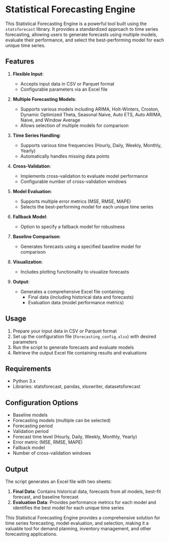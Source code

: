 # Statistical Forecasting Engine

This Statistical Forecasting Engine is a powerful tool built using the `statsforecast` library. It provides a standardized approach to time series forecasting, allowing users to generate forecasts using multiple models, evaluate their performance, and select the best-performing model for each unique time series.

## Features

1. **Flexible Input**: 
   - Accepts input data in CSV or Parquet format
   - Configurable parameters via an Excel file

2. **Multiple Forecasting Models**:
   - Supports various models including ARIMA, Holt-Winters, Croston, Dynamic Optimized Theta, Seasonal Naive, Auto ETS, Auto ARIMA, Naive, and Window Average
   - Allows selection of multiple models for comparison

3. **Time Series Handling**:
   - Supports various time frequencies (Hourly, Daily, Weekly, Monthly, Yearly)
   - Automatically handles missing data points

4. **Cross-Validation**:
   - Implements cross-validation to evaluate model performance
   - Configurable number of cross-validation windows

5. **Model Evaluation**:
   - Supports multiple error metrics (MSE, RMSE, MAPE)
   - Selects the best-performing model for each unique time series

6. **Fallback Model**:
   - Option to specify a fallback model for robustness

7. **Baseline Comparison**:
   - Generates forecasts using a specified baseline model for comparison

8. **Visualization**:
   - Includes plotting functionality to visualize forecasts

9. **Output**:
   - Generates a comprehensive Excel file containing:
     - Final data (including historical data and forecasts)
     - Evaluation data (model performance metrics)

## Usage

1. Prepare your input data in CSV or Parquet format
2. Set up the configuration file (`Forecasting_config.xlsx`) with desired parameters
3. Run the script to generate forecasts and evaluate models
4. Retrieve the output Excel file containing results and evaluations

## Requirements

- Python 3.x
- Libraries: statsforecast, pandas, xlsxwriter, datasetsforecast

## Configuration Options

- Baseline models
- Forecasting models (multiple can be selected)
- Forecasting period
- Validation period
- Forecast time level (Hourly, Daily, Weekly, Monthly, Yearly)
- Error metric (MSE, RMSE, MAPE)
- Fallback model
- Number of cross-validation windows

## Output

The script generates an Excel file with two sheets:
1. **Final Data**: Contains historical data, forecasts from all models, best-fit forecast, and baseline forecast
2. **Evaluation Data**: Provides performance metrics for each model and identifies the best model for each unique time series

This Statistical Forecasting Engine provides a comprehensive solution for time series forecasting, model evaluation, and selection, making it a valuable tool for demand planning, inventory management, and other forecasting applications.
